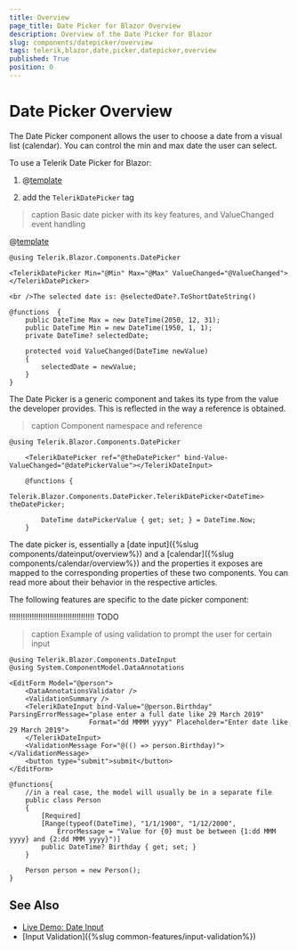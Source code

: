 ```yaml
---
title: Overview
page_title: Date Picker for Blazor Overview
description: Overview of the Date Picker for Blazor
slug: components/datepicker/overview
tags: telerik,blazor,date,picker,datepicker,overview
published: True
position: 0
---
```


# Date Picker Overview

The Date Picker component allows the user to choose a date from a visual list (calendar). You can control the min and max date the user can select.

To use a Telerik Date Picker for Blazor:

1. @[template](/_contentTemplates/common/js-interop-file.md#add-blazor-js-file-to-list)

1. add the `TelerikDatePicker` tag

>caption Basic date picker with its key features, and ValueChanged event handling

@[template](/_contentTemplates/common/issues-and-warnings.md#generic-component-event-issue)

````CSHTML
@using Telerik.Blazor.Components.DatePicker

<TelerikDatePicker Min="@Min" Max="@Max" ValueChanged="@ValueChanged"></TelerikDatePicker>

<br />The selected date is: @selectedDate?.ToShortDateString()

@functions  {
    public DateTime Max = new DateTime(2050, 12, 31);
    public DateTime Min = new DateTime(1950, 1, 1);
    private DateTime? selectedDate;

    protected void ValueChanged(DateTime newValue)
    {
        selectedDate = newValue;
    }
}
````

The Date Picker is a generic component and takes its type from the value the developer provides. This is reflected in the way a reference is obtained.

>caption Component namespace and reference

````CSHTML
@using Telerik.Blazor.Components.DatePicker

	<TelerikDatePicker ref="@theDatePicker" bind-Value-ValueChanged="@datePickerValue"></TelerikDateInput>

	@functions {
		Telerik.Blazor.Components.DatePicker.TelerikDatePicker<DateTime> theDatePicker;

		DateTime datePickerValue { get; set; } = DateTime.Now;
	}
````

The date picker is, essentially a [date input]({%slug components/dateinput/overview%}) and a [calendar]({%slug components/calendar/overview%}) and the properties it exposes are mapped to the corresponding properties of these two components. You can read more about their behavior in the respective articles.

The following features are specific to the date picker component:

!!!!!!!!!!!!!!!!!!!!!!!!!!!!!!!!!!!!!! TODO


>caption Example of using validation to prompt the user for certain input

````CSHTML
@using Telerik.Blazor.Components.DateInput
@using System.ComponentModel.DataAnnotations

<EditForm Model="@person">
	<DataAnnotationsValidator />
	<ValidationSummary />
	<TelerikDateInput bind-Value="@person.Birthday" ParsingErrorMessage="plase enter a full date like 29 March 2019"
					Format="dd MMMM yyyy" Placeholder="Enter date like 29 March 2019">
	</TelerikDateInput>
	<ValidationMessage For="@(() => person.Birthday)"></ValidationMessage>
	<button type="submit">submit</button>
</EditForm>

@functions{
	//in a real case, the model will usually be in a separate file
	public class Person
	{
		[Required]
        [Range(typeof(DateTime), "1/1/1900", "1/12/2000",
            ErrorMessage = "Value for {0} must be between {1:dd MMM yyyy} and {2:dd MMM yyyy}")]
        public DateTime? Birthday { get; set; }
	}

	Person person = new Person();
}
````

## See Also

  * [Live Demo: Date Input](https://demos.telerik.com/blazor/datepicker/index)
  * [Input Validation]({%slug common-features/input-validation%})